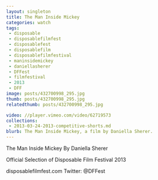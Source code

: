 ```yaml
---
layout: singleton
title: The Man Inside Mickey
categories: watch
tags:
 - disposable
 - disposablefilmfest
 - disposablefest
 - disposablefilm
 - disposablefilmfestival
 - maninsidemickey
 - daniellasherer
 - DFFest
 - filmfestival
 - 2013
 - DFF
image: posts/432700998_295.jpg
thumb: posts/432700998_295.jpg
relatedthumb: posts/432700998_295.jpg

video: //player.vimeo.com/video/62719573
collections:
 - 2013-03-24-2013-competitive-shorts.md
blurb: The Man Inside Mickey, a film by Daniella Sherer.
---
```


The Man Inside Mickey
By Daniella Sherer

Official Selection of Disposable Film Festival 2013

disposablefilmfest.com
Twitter: @DFFest